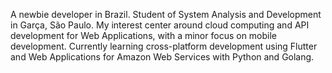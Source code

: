 A newbie developer in Brazil. Student of System Analysis and Development in Garça, São Paulo.
My interest center around cloud computing and API development for Web Applications, with a minor focus on mobile development.
Currently learning cross-platform development using Flutter and Web Applications for Amazon Web Services with Python and Golang.

<!---
LE-Silva/LE-Silva is a ✨ special ✨ repository because its `README.md` (this file) appears on your GitHub profile.
You can click the Preview link to take a look at your changes.
--->
